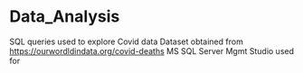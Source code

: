 # Data_Analysis

SQL queries used to explore Covid data 
Dataset obtained from https://ourwordldindata.org/covid-deaths
MS SQL Server Mgmt Studio used for 
